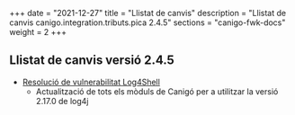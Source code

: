+++
date        = "2021-12-27"
title       = "Llistat de canvis"
description = "Llistat de canvis canigo.integration.tributs.pica 2.4.5"
sections    = "canigo-fwk-docs"
weight		= 2
+++

## Llistat de canvis versió 2.4.5

- [Resolució de vulnerabilitat Log4Shell](/noticies/2021-12-27-CAN-actualitzacio-canigo-3_4_9_3_6_3/)
   - Actualització de tots els mòduls de Canigó per a utilitzar la versió 2.17.0 de log4j
